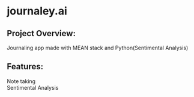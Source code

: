 # journaley.ai

## Project Overview:
Journaling app made with MEAN stack and Python(Sentimental Analysis)

## Features:
Note taking <br>
Sentimental Analysis <br>

